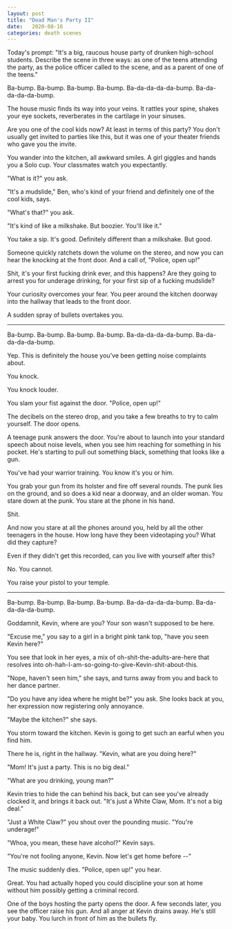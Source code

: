 ```yaml
---
layout: post
title: "Dead Man's Party II"
date:   2020-08-16
categories: death scenes
---
```

Today's prompt: "It's a big, raucous house party of drunken high-school students. Describe the scene in three ways: as one of the teens attending the party, as the police officer called to the scene, and as a parent of one of the teens."

Ba-bump. Ba-bump. Ba-bump. Ba-bump. Ba-da-da-da-da-bump. Ba-da-da-da-da-bump.

The house music finds its way into your veins. It rattles your spine, shakes your eye sockets, reverberates in the cartilage in your sinuses.

Are you one of the cool kids now? At least in terms of this party? You don't usually get invited to parties like this, but it was one of your theater friends who gave you the invite. 

You wander into the kitchen, all awkward smiles. A girl giggles and hands you a Solo cup. Your classmates watch you expectantly.

"What is it?" you ask.

"It's a mudslide," Ben, who's kind of your friend and definitely one of the cool kids, says.

"What's that?" you ask.

"It's kind of like a milkshake. But boozier. You'll like it."

You take a sip. It's good. Definitely different than a milkshake. But good.

Someone quickly ratchets down the volume on the stereo, and now you can hear the knocking at the front door. And a call of, "Police, open up!"

Shit, it's your first fucking drink ever, and this happens? Are they going to arrest you for underage drinking, for your first sip of a fucking mudslide?

Your curiosity overcomes your fear. You peer around the kitchen doorway into the hallway that leads to the front door.

A sudden spray of bullets overtakes you.

---

Ba-bump. Ba-bump. Ba-bump. Ba-bump. Ba-da-da-da-da-bump. Ba-da-da-da-da-bump.

Yep. This is definitely the house you've been getting noise complaints about.

You knock.

You knock louder.

You slam your fist against the door. "Police, open up!"

The decibels on the stereo drop, and you take a few breaths to try to calm yourself. The door opens.

A teenage punk answers the door. You're about to launch into your standard speech about noise levels, when you see him reaching for something in his pocket. He's starting to pull out something black, something that looks like a gun.

You've had your warrior training. You know it's you or him. 

You grab your gun from its holster and fire off several rounds. The punk lies on the ground, and so does a kid near a doorway, and an older woman. You stare down at the punk. You stare at the phone in his hand.

Shit.

And now you stare at all the phones around you, held by all the other teenagers in the house. How long have they been videotaping you? What did they capture?

Even if they didn't get this recorded, can you live with yourself after this?

No. You cannot.

You raise your pistol to your temple. 

---

Ba-bump. Ba-bump. Ba-bump. Ba-bump. Ba-da-da-da-da-bump. Ba-da-da-da-da-bump.

Goddamnit, Kevin, where are you? Your son wasn't supposed to be here.

"Excuse me," you say to a girl in a bright pink tank top, "have you seen Kevin here?"

You see that look in her eyes, a mix of oh-shit-the-adults-are-here that resolves into oh-hah-I-am-so-going-to-give-Kevin-shit-about-this.

"Nope, haven't seen him," she says, and turns away from you and back to her dance partner.

"Do you have any idea where he might be?" you ask. She looks back at you, her expression now registering only annoyance.

"Maybe the kitchen?" she says.

You storm toward the kitchen. Kevin is going to get such an earful when you find him.

There he is, right in the hallway. "Kevin, what are you doing here?"

"Mom! It's just a party. This is no big deal."

"What are you drinking, young man?"

Kevin tries to hide the can behind his back, but can see you've already clocked it, and brings it back out. "It's just a White Claw, Mom. It's not a big deal."

"Just a White Claw?" you shout over the pounding music. "You're underage!"

"Whoa, you mean, these have alcohol?" Kevin says. 

"You're not fooling anyone, Kevin. Now let's get home before --"

The music suddenly dies. "Police, open up!" you hear.

Great. You had actually hoped you could discipline your son at home without him possibly getting a criminal record.

One of the boys hosting the party opens the door. A few seconds later, you see the officer raise his gun. And all anger at Kevin drains away. He's still your baby. You lurch in front of him as the bullets fly.
